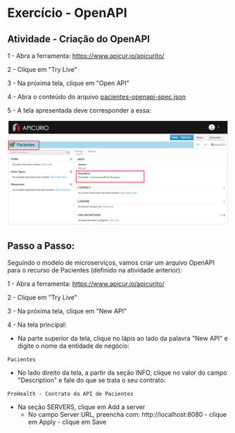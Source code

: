 # Exercício - OpenAPI

## Atividade - Criação do OpenAPI

1 - Abra a ferramenta:
https://www.apicur.io/apicurito/

2 - Clique em "Try Live"

3 - Na próxima tela, clique em "Open API"
 
4 - Abra o conteúdo do arquivo [pacientes-openapi-spec.json](pacientes-openapi-spec.json)

5 - A tela apresentada deve corresponder a essa:

![print01.png](print01.png)

## Passo a Passo:

Seguindo o modelo de microserviços, vamos criar um arquivo OpenAPI para o recurso de Pacientes (definido na atividade anterior):

1 - Abra a ferramenta:
https://www.apicur.io/apicurito/

2 - Clique em "Try Live"

3 - Na próxima tela, clique em "New API"

4 - Na tela principal:
* Na parte superior da tela, clique no lápis ao lado da palavra "New API" e digite o nome da entidade de negócio:
````
Pacientes
````

* No lado direito da tela, a partir da seção INFO, clique no valor do campo "Description" e fale do que se trata o seu contrato:
````
ProHealth - Contrato da API de Pacientes
````

* Na seção SERVERS, clique em Add a server
    * No campo Server URL, preencha com: http://localhost:8080 - clique em Apply - clique em Save